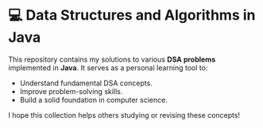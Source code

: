 # 💻 Data Structures and Algorithms in Java  

This repository contains my solutions to various **DSA problems** implemented in **Java**. It serves as a personal learning tool to:  
- Understand fundamental DSA concepts.  
- Improve problem-solving skills.  
- Build a solid foundation in computer science.  

I hope this collection helps others studying or revising these concepts!  
